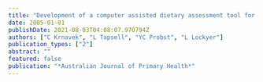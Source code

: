 ```yaml
---
title: "Development of a computer assisted dietary assessment tool for use in primary healthcare practice: perceptions of nutrition and computers in a sample of older adults with Type …"
date: 2005-01-01
publishDate: 2021-08-03T04:08:07.970794Z
authors: ["C Krnavek", "L Tapsell", "YC Probst", "L Lockyer"]
publication_types: ["2"]
abstract: ""
featured: false
publication: "*Australian Journal of Primary Health*"
---
```


